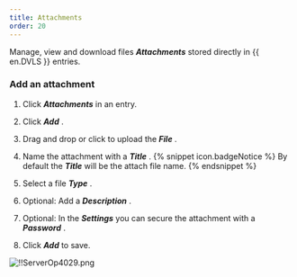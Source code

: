 ```yaml
---
title: Attachments
order: 20
---
```

Manage, view and download files ***Attachments*** stored directly in {{ en.DVLS }} entries.  

### Add an attachment 

1. Click ***Attachments*** in an entry. 
1. Click ***Add*** . 
1. Drag and drop or click to upload the ***File*** . 
1. Name the attachment with a ***Title*** . 
{% snippet icon.badgeNotice %} 
By default the ***Title*** will be the attach file name. 
{% endsnippet %}
 
5. Select a file ***Type*** . 
1. Optional: Add a ***Description*** . 
1. Optional: In the ***Settings*** you can secure the attachment with a ***Password*** . 
1. Click ***Add*** to save.  

![!!ServerOp4029.png](https://webdevolutions.azureedge.net/docs/en/server/ServerOp4029.png) 
